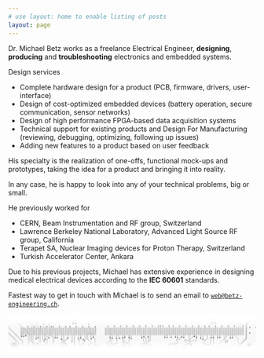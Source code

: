 ```yaml
---
# use layout: home to enable listing of posts
layout: page
---
```


Dr. Michael Betz works as a freelance Electrical Engineer, __designing__, __producing__ and __troubleshooting__ electronics and embedded systems.

Design services

  * Complete hardware design for a product (PCB, firmware, drivers, user-interface)
  * Design of cost-optimized embedded devices (battery operation, secure communication, sensor networks)
  * Design of high performance FPGA-based data acquisition systems
  * Technical support for existing products and Design For Manufacturing (reviewing, debugging, optimizing, following up issues)
  * Adding new features to a product based on user feedback

His specialty is the realization of one-offs, functional mock-ups and prototypes, taking the idea for a product and bringing it into reality.

In any case, he is happy to look into any of your technical problems, big or small.

He previously worked for

  * CERN, Beam Instrumentation and RF group, Switzerland
  * Lawrence Berkeley National Laboratory, Advanced Light Source RF group, California
  * Terapet SA, Nuclear Imaging devices for Proton Therapy, Switzerland
  * Turkish Accelerator Center, Ankara

Due to his previous projects, Michael has extensive experience in designing medical electrical devices according to the __IEC 60601__ standards.

Fastest way to get in touch with Michael is to send an email to [`web@betz-engineering.ch`](mailto:web@betz-engineering.ch).

![Graphical divider](/pics/divider.png)
